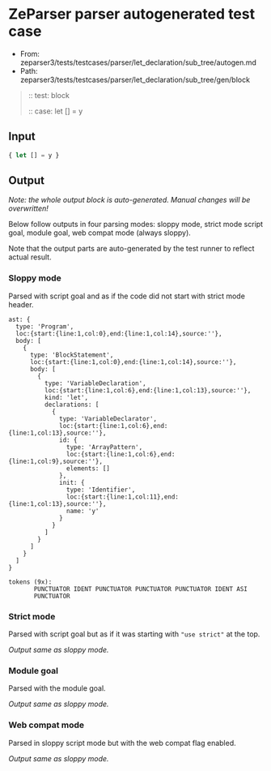 # ZeParser parser autogenerated test case

- From: zeparser3/tests/testcases/parser/let_declaration/sub_tree/autogen.md
- Path: zeparser3/tests/testcases/parser/let_declaration/sub_tree/gen/block

> :: test: block
>
> :: case: let [] = y

## Input


`````js
{ let [] = y }
`````

## Output

_Note: the whole output block is auto-generated. Manual changes will be overwritten!_

Below follow outputs in four parsing modes: sloppy mode, strict mode script goal, module goal, web compat mode (always sloppy).

Note that the output parts are auto-generated by the test runner to reflect actual result.

### Sloppy mode

Parsed with script goal and as if the code did not start with strict mode header.

`````
ast: {
  type: 'Program',
  loc:{start:{line:1,col:0},end:{line:1,col:14},source:''},
  body: [
    {
      type: 'BlockStatement',
      loc:{start:{line:1,col:0},end:{line:1,col:14},source:''},
      body: [
        {
          type: 'VariableDeclaration',
          loc:{start:{line:1,col:6},end:{line:1,col:13},source:''},
          kind: 'let',
          declarations: [
            {
              type: 'VariableDeclarator',
              loc:{start:{line:1,col:6},end:{line:1,col:13},source:''},
              id: {
                type: 'ArrayPattern',
                loc:{start:{line:1,col:6},end:{line:1,col:9},source:''},
                elements: []
              },
              init: {
                type: 'Identifier',
                loc:{start:{line:1,col:11},end:{line:1,col:13},source:''},
                name: 'y'
              }
            }
          ]
        }
      ]
    }
  ]
}

tokens (9x):
       PUNCTUATOR IDENT PUNCTUATOR PUNCTUATOR PUNCTUATOR IDENT ASI
       PUNCTUATOR
`````

### Strict mode

Parsed with script goal but as if it was starting with `"use strict"` at the top.

_Output same as sloppy mode._

### Module goal

Parsed with the module goal.

_Output same as sloppy mode._

### Web compat mode

Parsed in sloppy script mode but with the web compat flag enabled.

_Output same as sloppy mode._
